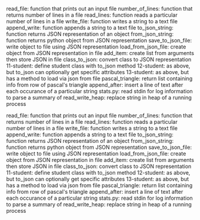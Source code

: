 read_file: function that prints out an input file
number_of_lines: function that returns number of lines in a file
read_lines: function reads a particular number of lines in a file
write_file: function writes a string to a text file
append_write: function appends a string to a text file
to_json_string: function returns JSON representation of an object
from_json_string: function returns python object from JSON representation
save_to_json_file: write object to file using JSON representation
load_from_json_file: create object from JSON representation in file
add_item: create list from arguments then store JSON in file
class_to_json: convert class to JSON representation
11-student: define student class with to_json method
12-student: as above, but to_json can optionally get specific attributes
13-student: as above, but has a method to load via json from file
pascal_triangle: return list containing info from row of pascal's triangle
append_after: insert a line of text after each occurance of a particular string
stats.py: read stdin for log information to parse a summary of
read_write_heap: replace string in heap of a running process

read_file: function that prints out an input file
number_of_lines: function that returns number of lines in a file
read_lines: function reads a particular number of lines in a file
write_file: function writes a string to a text file
append_write: function appends a string to a text file
to_json_string: function returns JSON representation of an object
from_json_string: function returns python object from JSON representation
save_to_json_file: write object to file using JSON representation
load_from_json_file: create object from JSON representation in file
add_item: create list from arguments then store JSON in file
class_to_json: convert class to JSON representation
11-student: define student class with to_json method
12-student: as above, but to_json can optionally get specific attributes
13-student: as above, but has a method to load via json from file
pascal_triangle: return list containing info from row of pascal's triangle
append_after: insert a line of text after each occurance of a particular string
stats.py: read stdin for log information to parse a summary of
read_write_heap: replace string in heap of a running process

